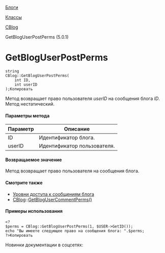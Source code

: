 [Блоги](/api_help/blogs/index.php)

[Классы](/api_help/blogs/classes/index.php)

[CBlog](/api_help/blogs/classes/cblog/index.php)

GetBlogUserPostPerms (5.0.1)

GetBlogUserPostPerms
====================

```
string
CBlog::GetBlogUserPostPerms(
	int ID,
	int userID
);Копировать
```

Метод возвращает право пользователя *userID* на сообщения блога *ID*. Метод нестатический.

#### Параметры метода

| Параметр | Описание |
| --- | --- |
| ID | Идентификатор блога. |
| userID | Идентификатор пользователя. |

#### Возвращаемое значение

Метод возвращает право пользователя на сообщения блога.

#### Смотрите также

* [Уровни доступа к сообщениям блога](/api_help/blogs/constant.php#pperms)
* [CBlog](/api_help/blogs/classes/cblog/index.php)::[GetBlogUserCommentPerms()](/api_help/blogs/classes/cblog/getblogusercommentperms.php)

#### Примеры использования

```
<?
$perms = CBlog::GetBlogUserPostPerms(1, $USER->GetID());
echo "Вы имеете следующее право на сообщения блога: ".$perms;
?>Копировать
```

Новинки документации в соцсетях: